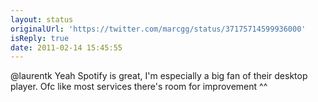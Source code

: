 ```yaml
---
layout: status
originalUrl: 'https://twitter.com/marcgg/status/37175714599936000'
isReply: true
date: 2011-02-14 15:45:55
---
```


@laurentk Yeah Spotify is great, I'm especially a big fan of their desktop player. Ofc like most services there's room for improvement ^^
